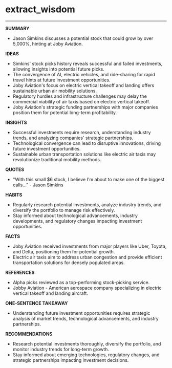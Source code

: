 # extract_wisdom

---

**SUMMARY**

- Jason Simkins discusses a potential stock that could grow by over 5,000%, hinting at Joby Aviation.

**IDEAS**

- Simkins' stock picks history reveals successful and failed investments, allowing insights into potential future picks.
- The convergence of AI, electric vehicles, and ride-sharing for rapid travel hints at future investment opportunities.
- Joby Aviation's focus on electric vertical takeoff and landing offers sustainable urban air mobility solutions.
- Regulatory hurdles and infrastructure challenges may delay the commercial viability of air taxis based on electric vertical takeoff.
- Joby Aviation's strategic funding partnerships with major companies position them for potential long-term profitability.

**INSIGHTS**

- Successful investments require research, understanding industry trends, and analyzing companies' strategic partnerships.
- Technological convergence can lead to disruptive innovations, driving future investment opportunities.
- Sustainable urban transportation solutions like electric air taxis may revolutionize traditional mobility methods.

**QUOTES**

- "With this small $6 stock, I believe I'm about to make one of the biggest calls…" - Jason Simkins

**HABITS**

- Regularly research potential investments, analyze industry trends, and diversify the portfolio to manage risk effectively.
- Stay informed about technological advancements, industry developments, and regulatory changes impacting investment opportunities.
  
**FACTS**

- Joby Aviation received investments from major players like Uber, Toyota, and Delta, positioning them for potential growth.
- Electric air taxis aim to address urban congestion and provide efficient transportation solutions for densely populated areas.

**REFERENCES**

- Alpha picks reviewed as a top-performing stock-picking service.
- Jobby Aviation - American aerospace company specializing in electric vertical takeoff and landing aircraft.

**ONE-SENTENCE TAKEAWAY**

- Understanding future investment opportunities requires strategic analysis of market trends, technological advancements, and industry partnerships.

**RECOMMENDATIONS**

- Research potential investments thoroughly, diversify the portfolio, and monitor industry trends for long-term growth.
- Stay informed about emerging technologies, regulatory changes, and strategic partnerships impacting investment decisions.


